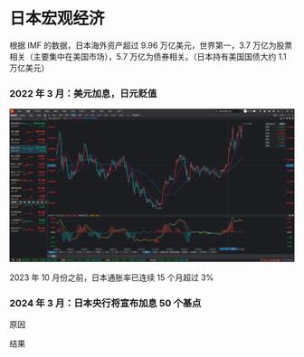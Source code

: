 # 日本宏观经济


根据 IMF 的数据，日本海外资产超过 9.96 万亿美元，世界第一，3.7 万亿为股票相关（主要集中在美国市场），5.7 万亿为债券相关。（日本持有美国国债大约 1.1 万亿美元）

### 2022 年 3 月：美元加息，日元贬值

![alt text](img/image-1.png)

2023 年 10 月份之前，日本通胀率已连续 15 个月超过 3%

### 2024 年 3 月：日本央行将宣布加息 50 个基点


原因 


结果
